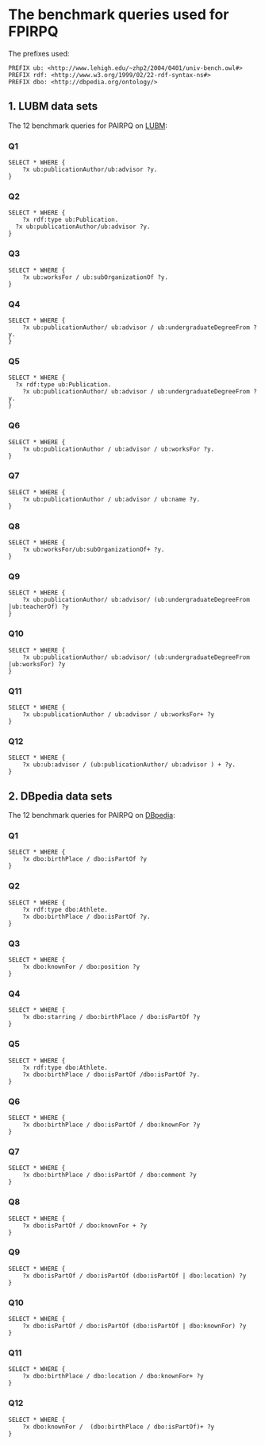 # The benchmark queries used for FPIRPQ

The prefixes used:

```SPARQL
PREFIX ub: <http://www.lehigh.edu/~zhp2/2004/0401/univ-bench.owl#>
PREFIX rdf: <http://www.w3.org/1999/02/22-rdf-syntax-ns#>
PREFIX dbo: <http://dbpedia.org/ontology/>
```


## 1. LUBM data sets

The 12 benchmark queries for PAIRPQ on [LUBM](http://swat.cse.lehigh.edu/projects/lubm/):


### Q1

```SPARQL
SELECT * WHERE {
	?x ub:publicationAuthor/ub:advisor ?y.
}
```

### Q2

```SPARQL
SELECT * WHERE {
	?x rdf:type ub:Publication.
  ?x ub:publicationAuthor/ub:advisor ?y.
}
```

### Q3

```SPARQL
SELECT * WHERE { 
	?x ub:worksFor / ub:subOrganizationOf ?y.
}
```

### Q4

```SPARQL
SELECT * WHERE {
	?x ub:publicationAuthor/ ub:advisor / ub:undergraduateDegreeFrom ?y.
}
```

### Q5

```sparql
SELECT * WHERE {
  ?x rdf:type ub:Publication.
	?x ub:publicationAuthor/ ub:advisor / ub:undergraduateDegreeFrom ?y.
}
```

### Q6

```SPARQL
SELECT * WHERE {
    ?x ub:publicationAuthor / ub:advisor / ub:worksFor ?y.
}
```

### Q7

```SPARQL
SELECT * WHERE {
	?x ub:publicationAuthor / ub:advisor / ub:name ?y.
}
```

### Q8

```SPARQL
SELECT * WHERE { 
	?x ub:worksFor/ub:subOrganizationOf+ ?y.
}
```

### Q9

```SPARQL
SELECT * WHERE { 
	?x ub:publicationAuthor/ ub:advisor/ (ub:undergraduateDegreeFrom |ub:teacherOf) ?y
}
```

### Q10

```SPARQL
SELECT * WHERE { 
	?x ub:publicationAuthor/ ub:advisor/ (ub:undergraduateDegreeFrom |ub:worksFor) ?y
}
```

### Q11

```SPARQL
SELECT * WHERE { 
    ?x ub:publicationAuthor / ub:advisor / ub:worksFor+ ?y
}
```

### Q12

```SPARQL
SELECT * WHERE {
    ?x ub:ub:advisor / (ub:publicationAuthor/ ub:advisor ) + ?y.
}
```


## 2. DBpedia data sets

The 12 benchmark queries for PAIRPQ on [DBpedia](https://www.dbpedia.org/):

### Q1

```SPARQL
SELECT * WHERE {
	?x dbo:birthPlace / dbo:isPartOf ?y
}
```

### Q2

```SPARQL
SELECT * WHERE {
    ?x rdf:type dbo:Athlete.
    ?x dbo:birthPlace / dbo:isPartOf ?y.
}
```

### Q3

```sparql
SELECT * WHERE {
    ?x dbo:knownFor / dbo:position ?y
}
```

### Q4

```SPARQL
SELECT * WHERE {
    ?x dbo:starring / dbo:birthPlace / dbo:isPartOf ?y
}
```

### Q5

```sparql
SELECT * WHERE {
    ?x rdf:type dbo:Athlete.
    ?x dbo:birthPlace / dbo:isPartOf /dbo:isPartOf ?y.
}
```

### Q6

```SPARQL
SELECT * WHERE {
    ?x dbo:birthPlace / dbo:isPartOf / dbo:knownFor ?y
}
```

### Q7

```SPARQL
SELECT * WHERE {
    ?x dbo:birthPlace / dbo:isPartOf / dbo:comment ?y
}
```

### Q8

```SPARQL
SELECT * WHERE {
    ?x dbo:isPartOf / dbo:knownFor + ?y
}
```

### Q9

```SPARQL
SELECT * WHERE {
    ?x dbo:isPartOf / dbo:isPartOf (dbo:isPartOf | dbo:location) ?y
}
```

### Q10

```sparql
SELECT * WHERE {
    ?x dbo:isPartOf / dbo:isPartOf (dbo:isPartOf | dbo:knownFor) ?y
}
```

### Q11

```SPARQL
SELECT * WHERE {
    ?x dbo:birthPlace / dbo:location / dbo:knownFor+ ?y
}
```

### Q12

```sparql
SELECT * WHERE {
    ?x dbo:knownFor /  (dbo:birthPlace / dbo:isPartOf)+ ?y
}
```

